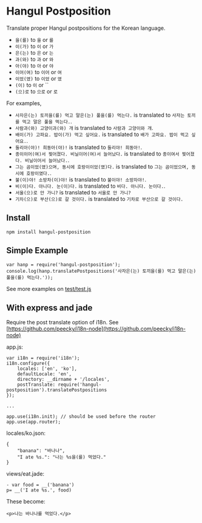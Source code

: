 # Hangul Postposition

Translate proper Hangul postpositions for the Korean language.

* `을(를)` to `을` or `를`
* `이(가)` to `이` or `가`
* `은(는)` to `은` or `는`
* `과(와)` to `과` or `와`
* `아(야)` to `아` or `야`
* `이어(여)` to `이어` or `여`
* `이었(였)` to `이었` or `였`
* `(이)` to `이` or ``
* `(으)로` to `으로` or `로`

For examples,

* `사자은(는) 토끼을(를) 먹고 말은(는) 풀을(를) 먹는다.` is translated to `사자는 토끼를 먹고 말은 풀을 먹는다.`.
* `사람과(와) 고양이과(와) 개` is translated to `사람과 고양이와 개`.
* `배이(가) 고파요. 밥이(가) 먹고 싶어요.` is translated to `배가 고파요. 밥이 먹고 싶어요.`.
* `둘리아(야)! 희동아(야)!` is translated to `둘리야! 희동아!`.
* `종이이어(여)서 찢어졌다. 비닐이어(여)서 늘어났다.` is translated to `종이여서 찢어졌다. 비닐이어서 늘어났다.`.
* `그는 곰이었(였)으며, 동시에 호랑이이었(였)다.` is translated to `그는 곰이었으며, 동시에 호랑이였다.`.
* `불(이)야! 소방차(이)야!` is translated to `불이야! 소방차야!`.
* `비(이)다. 아니다. 눈(이)다.` is translated to `비다. 아니다. 눈이다.`.
* `서울(으)로 안 가니?` is translated to `서울로 안 가니?`
* `기차(으)로 부산(으)로 갈 것이다.` is translated to `기차로 부산으로 갈 것이다.`

## Install
	npm install hangul-postposition

## Simple Example
	var hanp = require('hangul-postposition');
	console.log(hanp.translatePostpositions('사자은(는) 토끼을(를) 먹고 말은(는) 풀을(를) 먹는다.'));

See more examples on [test/test.js](https://github.com/peecky/hangul-postposition/blob/master/test/test.js)

## With express and jade
Require the post translate option of i18n. See [https://github.com/peecky/i18n-node](https://github.com/peecky/i18n-node)

app.js:

	var i18n = require('i18n');
	i18n.configure({
		locales: ['en', 'ko'],
		defaultLocale: 'en',
		directory: __dirname + '/locales',
		postTranslate: require('hangul-postposition').translatePostpositions
	});
	
	...
	
	app.use(i18n.init);	// should be used before the router
	app.use(app.router);

locales/ko.json:

	{
		"banana": "바나나",
		"I ate %s.": "나는 %s을(를) 먹었다."
	}

views/eat.jade:

	- var food = __('banana')
	p= __('I ate %s.', food)

These become:

	<p>나는 바나나를 먹었다.</p>
